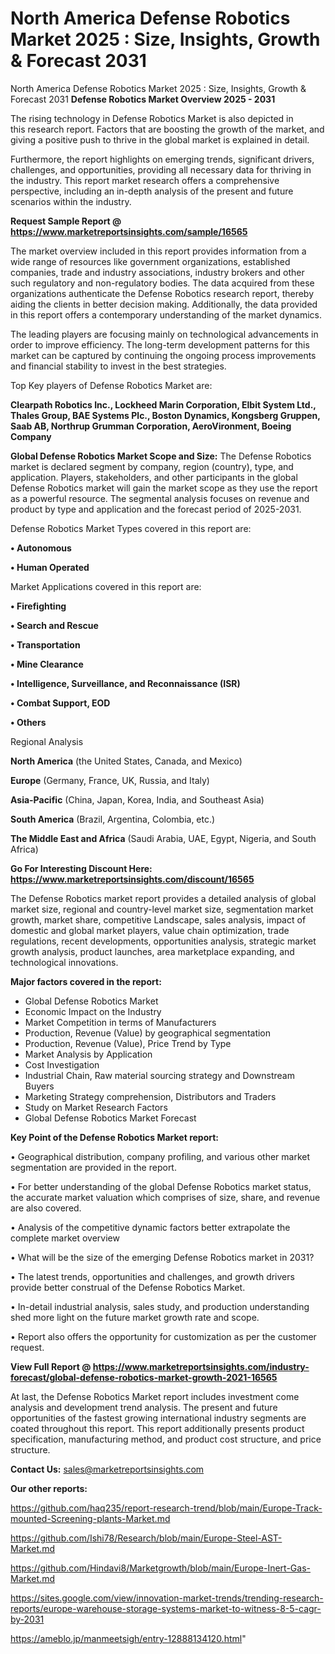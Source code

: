 # North America Defense Robotics Market 2025 : Size, Insights, Growth & Forecast 2031
North America Defense Robotics Market 2025 : Size, Insights, Growth & Forecast 2031
<Strong> Defense Robotics Market Overview 2025 - 2031</strong>

The rising technology in Defense Robotics Market is also depicted in this research report. Factors that are boosting the growth of the market, and giving a positive push to thrive in the global market is explained in detail.

Furthermore, the report highlights on emerging trends, significant drivers, challenges, and opportunities, providing all necessary data for thriving in the industry. This report market research offers a comprehensive perspective, including an in-depth analysis of the present and future scenarios within the industry.

<strong>Request Sample Report @ <a href=https://www.marketreportsinsights.com/sample/16565>https://www.marketreportsinsights.com/sample/16565</a></strong>

The market overview included in this report provides information from a wide range of resources like government organizations, established companies, trade and industry associations, industry brokers and other such regulatory and non-regulatory bodies. The data acquired from these organizations authenticate the Defense Robotics research report, thereby aiding the clients in better decision making. Additionally, the data provided in this report offers a contemporary understanding of the market dynamics.

The leading players are focusing mainly on technological advancements in order to improve efficiency. The long-term development patterns for this market can be captured by continuing the ongoing process improvements and financial stability to invest in the best strategies.

Top Key players of Defense Robotics Market are:

<strong>Clearpath Robotics Inc., Lockheed Marin Corporation, Elbit System Ltd., Thales Group, BAE Systems Plc., Boston Dynamics, Kongsberg Gruppen, Saab AB, Northrup Grumman Corporation, AeroVironment, Boeing Company</strong>

<strong><b>Global Defense Robotics Market Scope and Size:</b></strong>
The Defense Robotics market is declared segment by company, region (country), type, and application. Players, stakeholders, and other participants in the global Defense Robotics market will gain the market scope as they use the report as a powerful resource. The segmental analysis focuses on revenue and product by type and application and the forecast period of 2025-2031.

Defense Robotics Market Types covered in this report are:

<strong>• Autonomous

• Human Operated</strong>

Market Applications covered in this report are:

<strong>• Firefighting

• Search and Rescue

• Transportation

• Mine Clearance

• Intelligence, Surveillance, and Reconnaissance (ISR)

• Combat Support, EOD

• Others</strong> 

Regional Analysis

<strong>North America</strong> (the United States, Canada, and Mexico)

<strong>Europe</strong> (Germany, France, UK, Russia, and Italy)

<strong>Asia-Pacific</strong> (China, Japan, Korea, India, and Southeast Asia)

<strong>South America</strong> (Brazil, Argentina, Colombia, etc.)

<strong>The Middle East and Africa</strong> (Saudi Arabia, UAE, Egypt, Nigeria, and South Africa)

<strong>Go For Interesting Discount Here: <a href=https://www.marketreportsinsights.com/discount/16565>https://www.marketreportsinsights.com/discount/16565</a></strong>

The Defense Robotics market report provides a detailed analysis of global market size, regional and country-level market size, segmentation market growth, market share, competitive Landscape, sales analysis, impact of domestic and global market players, value chain optimization, trade regulations, recent developments, opportunities analysis, strategic market growth analysis, product launches, area marketplace expanding, and technological innovations.

<strong><b>Major factors covered in the report:</b></strong>
<ul>
  <li>Global Defense Robotics Market </li>
  <li>Economic Impact on the Industry</li>
  <li>Market Competition in terms of Manufacturers</li>
  <li>Production, Revenue (Value) by geographical segmentation</li>
  <li>Production, Revenue (Value), Price Trend by Type</li>
  <li>Market Analysis by Application</li>
  <li>Cost Investigation</li>
  <li>Industrial Chain, Raw material sourcing strategy and Downstream Buyers</li>
  <li>Marketing Strategy comprehension, Distributors and Traders</li>
  <li>Study on Market Research Factors</li>
  <li>Global Defense Robotics Market Forecast</li>
</ul>

<strong><b>Key Point of the Defense Robotics Market report:</b></strong>

• Geographical distribution, company profiling, and various other market segmentation are provided in the report.

• For better understanding of the global Defense Robotics market status, the accurate market valuation which comprises of size, share, and revenue are also covered.

• Analysis of the competitive dynamic factors better extrapolate the complete market overview

• What will be the size of the emerging Defense Robotics market in 2031?

• The latest trends, opportunities and challenges, and growth drivers provide better construal of the Defense Robotics Market.

• In-detail industrial analysis, sales study, and production understanding shed more light on the future market growth rate and scope.

• Report also offers the opportunity for customization as per the customer request.

<strong><b>View Full Report @ <a href=https://www.marketreportsinsights.com/industry-forecast/global-defense-robotics-market-growth-2021-16565>https://www.marketreportsinsights.com/industry-forecast/global-defense-robotics-market-growth-2021-16565</a></b></strong>


At last, the Defense Robotics Market report includes investment come analysis and development trend analysis. The present and future opportunities of the fastest growing international industry segments are coated throughout this report. This report additionally presents product specification, manufacturing method, and product cost structure, and price structure.

<strong>Contact Us:</strong>
sales@marketreportsinsights.com

<strong>Our other reports:</strong>

<a href=https://github.com/haq235/report-research-trend/blob/main/Europe-Track-mounted-Screening-plants-Market.md>https://github.com/haq235/report-research-trend/blob/main/Europe-Track-mounted-Screening-plants-Market.md</a>

<a href=https://github.com/Ishi78/Research/blob/main/Europe-Steel-AST-Market.md>https://github.com/Ishi78/Research/blob/main/Europe-Steel-AST-Market.md</a>

<a href=https://github.com/Hindavi8/Marketgrowth/blob/main/Europe-Inert-Gas-Market.md>https://github.com/Hindavi8/Marketgrowth/blob/main/Europe-Inert-Gas-Market.md</a>

<a href=https://sites.google.com/view/innovation-market-trends/trending-research-reports/europe-warehouse-storage-systems-market-to-witness-8-5-cagr-by-2031>https://sites.google.com/view/innovation-market-trends/trending-research-reports/europe-warehouse-storage-systems-market-to-witness-8-5-cagr-by-2031</a>

<a href=https://ameblo.jp/manmeetsigh/entry-12888134120.html>https://ameblo.jp/manmeetsigh/entry-12888134120.html</a>"
